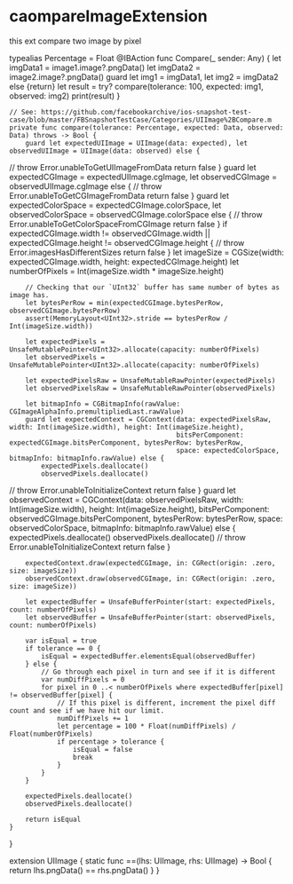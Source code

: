 # caompareImageExtension
this ext compare two image by pixel

typealias Percentage = Float
    @IBAction func Compare(_ sender: Any) {
        let imgData1 = image1.image?.pngData()
        let imgData2 = image2.image?.pngData()
        guard let img1 = imgData1, let img2 = imgData2 else {return}
        let result = try? compare(tolerance: 100, expected: img1, observed: img2)
        print(result)
    }

    // See: https://github.com/facebookarchive/ios-snapshot-test-case/blob/master/FBSnapshotTestCase/Categories/UIImage%2BCompare.m
    private func compare(tolerance: Percentage, expected: Data, observed: Data) throws -> Bool {
        guard let expectedUIImage = UIImage(data: expected), let observedUIImage = UIImage(data: observed) else {
//            throw Error.unableToGetUIImageFromData
            return false
        }
        guard let expectedCGImage = expectedUIImage.cgImage, let observedCGImage = observedUIImage.cgImage else {
//            throw Error.unableToGetCGImageFromData
            return false
        }
        guard let expectedColorSpace = expectedCGImage.colorSpace, let observedColorSpace = observedCGImage.colorSpace else {
//            throw Error.unableToGetColorSpaceFromCGImage
            return false
        }
        if expectedCGImage.width != observedCGImage.width || expectedCGImage.height != observedCGImage.height {
//            throw Error.imagesHasDifferentSizes
            return false
        }
        let imageSize = CGSize(width: expectedCGImage.width, height: expectedCGImage.height)
        let numberOfPixels = Int(imageSize.width * imageSize.height)

        // Checking that our `UInt32` buffer has same number of bytes as image has.
        let bytesPerRow = min(expectedCGImage.bytesPerRow, observedCGImage.bytesPerRow)
        assert(MemoryLayout<UInt32>.stride == bytesPerRow / Int(imageSize.width))

        let expectedPixels = UnsafeMutablePointer<UInt32>.allocate(capacity: numberOfPixels)
        let observedPixels = UnsafeMutablePointer<UInt32>.allocate(capacity: numberOfPixels)

        let expectedPixelsRaw = UnsafeMutableRawPointer(expectedPixels)
        let observedPixelsRaw = UnsafeMutableRawPointer(observedPixels)

        let bitmapInfo = CGBitmapInfo(rawValue: CGImageAlphaInfo.premultipliedLast.rawValue)
        guard let expectedContext = CGContext(data: expectedPixelsRaw, width: Int(imageSize.width), height: Int(imageSize.height),
                                              bitsPerComponent: expectedCGImage.bitsPerComponent, bytesPerRow: bytesPerRow,
                                              space: expectedColorSpace, bitmapInfo: bitmapInfo.rawValue) else {
            expectedPixels.deallocate()
            observedPixels.deallocate()
//            throw Error.unableToInitializeContext
                                                return false
        }
        guard let observedContext = CGContext(data: observedPixelsRaw, width: Int(imageSize.width), height: Int(imageSize.height),
                                              bitsPerComponent: observedCGImage.bitsPerComponent, bytesPerRow: bytesPerRow,
                                              space: observedColorSpace, bitmapInfo: bitmapInfo.rawValue) else {
            expectedPixels.deallocate()
            observedPixels.deallocate()
//            throw Error.unableToInitializeContext
                                                return false
        }

        expectedContext.draw(expectedCGImage, in: CGRect(origin: .zero, size: imageSize))
        observedContext.draw(observedCGImage, in: CGRect(origin: .zero, size: imageSize))

        let expectedBuffer = UnsafeBufferPointer(start: expectedPixels, count: numberOfPixels)
        let observedBuffer = UnsafeBufferPointer(start: observedPixels, count: numberOfPixels)

        var isEqual = true
        if tolerance == 0 {
            isEqual = expectedBuffer.elementsEqual(observedBuffer)
        } else {
            // Go through each pixel in turn and see if it is different
            var numDiffPixels = 0
            for pixel in 0 ..< numberOfPixels where expectedBuffer[pixel] != observedBuffer[pixel] {
                // If this pixel is different, increment the pixel diff count and see if we have hit our limit.
                numDiffPixels += 1
                let percentage = 100 * Float(numDiffPixels) / Float(numberOfPixels)
                if percentage > tolerance {
                    isEqual = false
                    break
                }
            }
        }

        expectedPixels.deallocate()
        observedPixels.deallocate()

        return isEqual
    }
}

extension UIImage {
    static func ==(lhs: UIImage, rhs: UIImage) -> Bool {
        return lhs.pngData() == rhs.pngData()
    }
}
